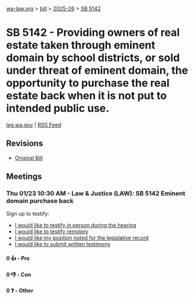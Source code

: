 [wa-law.org](/) > [bill](/bill/) > [2025-26](/bill/2025-26/) > [SB 5142](/bill/2025-26/sb/5142/)

# SB 5142 - Providing owners of real estate taken through eminent domain by school districts, or sold under threat of eminent domain, the opportunity to purchase the real estate back when it is not put to intended public use.
[leg.wa.gov](https://app.leg.wa.gov/billsummary?BillNumber=5142&Year=2025&Initiative=false) | [RSS Feed](./rss.xml)

## Revisions
* [Original Bill](1/)

## Meetings
### Thu 01/23 10:30 AM - Law & Justice (LAW): SB 5142 Eminent domain purchase back
Sign up to testify:
* [I would like to testify in person during the hearing](https://app.leg.wa.gov/csi/Testifier/Add?chamber=House&mId=32466&aId=161522&caId=24800&tId=1)
* [I would like to testify remotely](https://app.leg.wa.gov/csi/Testifier/Add?chamber=House&mId=32466&aId=161522&caId=24800&tId=2)
* [I would like my position noted for the legislative record](https://app.leg.wa.gov/csi/Testifier/Add?chamber=House&mId=32466&aId=161522&caId=24800&tId=3)
* [I would like to submit written testimony](https://app.leg.wa.gov/csi/Testifier/Add?chamber=House&mId=32466&aId=161522&caId=24800&tId=4)

#### 0 👍 - Pro

#### 0 👎 - Con

#### 0 ❓ - Other
